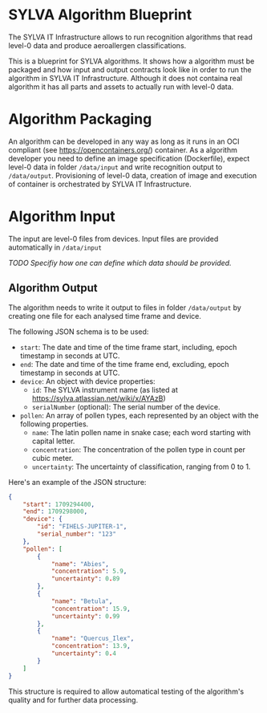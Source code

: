 # SYLVA Algorithm Blueprint
The SYLVA IT Infrastructure allows to run  recognition algorithms that read level-0 data and produce aeroallergen classifications. 

This is a blueprint for SYLVA algorithms. It shows how a algorithm must be packaged and how input and output contracts look like in order to run the algorithm in SYLVA IT Infrastructure. Although it does not containa real algorithm it has all parts and assets to actually run with level-0 data.

# Algorithm Packaging
An algorithm can be developed in any way as long as it runs in an OCI compliant (see https://opencontainers.org/) container. As a algorithm developer you need to define an image specification (Dockerfile), expect level-0 data in folder ```/data/input``` and write recognition output to ```/data/output```. Provisioning of level-0 data, creation of image and execution of container is orchestrated by SYLVA IT Infrastructure.

# Algorithm Input
The input are level-0 files from devices. Input files are provided automatically in ```/data/input```

_TODO Specifiy how one can define which data should be provided._


## Algorithm Output
The algorithm needs to write it output to files in folder ```/data/output``` by creating one file for each analysed time frame and device.

The following JSON schema is to be used:

- `start`: The date and time of the time frame start, including, epoch timestamp in seconds at UTC.
- `end`: The date and time of the time frame end, excluding, epoch timestamp in seconds at UTC.
- `device`: An object with device properties:
    - `id`: The SYLVA instrument name (as listed at https://sylva.atlassian.net/wiki/x/AYAzB)
    - `serialNumber` (optional): The serial number of the device.
- `pollen`: An array of pollen types, each represented by an object with the following properties.
    - `name`: The latin pollen name in snake case; each word starting with capital letter.
    - `concentration`: The concentration of the pollen type in count per cubic meter.
    - `uncertainty`: The uncertainty of classification, ranging from 0 to 1.

Here's an example of the JSON structure:
```json
{
    "start": 1709294400,
    "end": 1709298000,
    "device": {
        "id": "FIHELS-JUPITER-1",
        "serial_number": "123"
    },
    "pollen": [
        {
            "name": "Abies",
            "concentration": 5.9,
            "uncertainty": 0.89
        },
        {
            "name": "Betula",
            "concentration": 15.9,
            "uncertainty": 0.99
        },
        {
            "name": "Quercus_Ilex",
            "concentration": 13.9,
            "uncertainty": 0.4
        }
    ]
}
```

This structure is required to allow automatical testing of the algorithm's quality and for further data processing.
